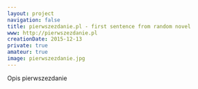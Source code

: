 ```yaml
---
layout: project
navigation: false
title: pierwszezdanie.pl - first sentence from random novel
www: http://pierwszezdanie.pl
creationDate: 2015-12-13
private: true
amateur: true
image: pierwszezdanie.jpg
---
```


Opis pierwszezdanie
